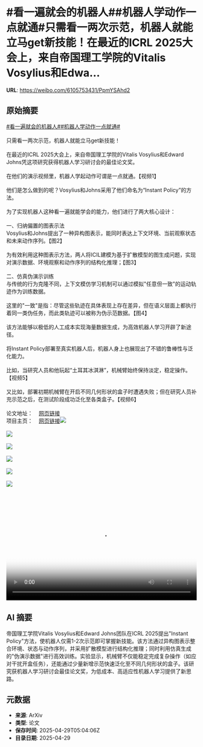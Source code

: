 # #看一遍就会的机器人##机器人学动作一点就通#只需看一两次示范，机器人就能立马get新技能！在最近的ICRL 2025大会上，来自帝国理工学院的Vitalis Vosylius和Edwa...

**URL**: https://weibo.com/6105753431/PpmYSAhd2

## 原始摘要

<a href="https://m.weibo.cn/search?containerid=231522type%3D1%26t%3D10%26q%3D%23%E7%9C%8B%E4%B8%80%E9%81%8D%E5%B0%B1%E4%BC%9A%E7%9A%84%E6%9C%BA%E5%99%A8%E4%BA%BA%23&amp;extparam=%23%E7%9C%8B%E4%B8%80%E9%81%8D%E5%B0%B1%E4%BC%9A%E7%9A%84%E6%9C%BA%E5%99%A8%E4%BA%BA%23" data-hide=""><span class="surl-text">#看一遍就会的机器人#</span></a><a href="https://m.weibo.cn/search?containerid=231522type%3D1%26t%3D10%26q%3D%23%E6%9C%BA%E5%99%A8%E4%BA%BA%E5%AD%A6%E5%8A%A8%E4%BD%9C%E4%B8%80%E7%82%B9%E5%B0%B1%E9%80%9A%23&amp;extparam=%23%E6%9C%BA%E5%99%A8%E4%BA%BA%E5%AD%A6%E5%8A%A8%E4%BD%9C%E4%B8%80%E7%82%B9%E5%B0%B1%E9%80%9A%23" data-hide=""><span class="surl-text">#机器人学动作一点就通#</span></a><br><br>只需看一两次示范，机器人就能立马get新技能！<br><br>在最近的ICRL 2025大会上，来自帝国理工学院的Vitalis Vosylius和Edward Johns凭这项研究获得机器人学习研讨会的最佳论文奖。<br><br>在他们的演示视频里，机器人学起动作可谓是一点就通。【视频1】<br><br>他们是怎么做到的呢？Vosylius和Johns采用了他们命名为“Instant Policy”的方法。<br><br>为了实现机器人这种看一遍就能学会的能力，他们进行了两大核心设计：<br><br>一、归纳偏置的图表示法<br>Vosylius和Johns提出了一种异构图表示，能同时表达上下文环境、当前观察状态和未来动作序列。【图2】<br><br>为有效利用这种图表示方法，两人将ICIL建模为基于扩散模型的图生成问题，实现对演示数据、环境观察和动作序列的结构化推理；【图3】<br><br>二、仿真伪演示训练<br>与传统的行为克隆不同，上下文模仿学习机制可以通过模拟"任意但一致"的运动轨迹作为训练数据。<br><br>这里的"一致"是指：尽管这些轨迹在具体表现上存在差异，但在语义层面上都执行着同一类伪任务，而此类轨迹可以被称为伪示范数据。【图4】<br><br>该方法能够以极低的人工成本实现海量数据生成，为高效机器人学习开辟了新途径。<br><br>将Instant Policy部署至真实机器人后，机器人身上也展现出了不错的鲁棒性与泛化能力。<br><br>比如，当研究人员和他玩起“土耳其冰淇淋”，机械臂始终保持淡定，稳定操作。【视频5】<br><br>又比如，部署初期机械臂在开启不同几何形状的盒子时遭遇失败；但在研究人员补充示范之后，在测试阶段成功泛化至各类盒子。【视频6】<br><br>论文地址：<a href="https://weibo.cn/sinaurl?u=https%3A%2F%2Farxiv.org%2Fpdf%2F2411.12633" data-hide=""><span class="url-icon"><img style="width: 1rem;height: 1rem" src="https://h5.sinaimg.cn/upload/2015/09/25/3/timeline_card_small_web_default.png" referrerpolicy="no-referrer"></span><span class="surl-text">网页链接</span></a><br>项目主页：<a href="https://weibo.cn/sinaurl?u=https%3A%2F%2Fwww.robot-learning.uk%2Finstant-policy" data-hide=""><span class="url-icon"><img style="width: 1rem;height: 1rem" src="https://h5.sinaimg.cn/upload/2015/09/25/3/timeline_card_small_web_default.png" referrerpolicy="no-referrer"></span><span class="surl-text">网页链接</span></a><img style="" src="https://tvax1.sinaimg.cn/large/006Fd7o3ly1i0wodcgnjlj30v00k075d.jpg" referrerpolicy="no-referrer"><br><br><img style="" src="https://tvax3.sinaimg.cn/large/006Fd7o3gy1i0wocfwgddj30tw0bownf.jpg" referrerpolicy="no-referrer"><br><br><img style="" src="https://tvax3.sinaimg.cn/large/006Fd7o3gy1i0wocg814xj30tq0bigrb.jpg" referrerpolicy="no-referrer"><br><br><img style="" src="https://tvax3.sinaimg.cn/large/006Fd7o3gy1i0wocfpxi6j30t6074juy.jpg" referrerpolicy="no-referrer"><br><br><img style="" src="https://tvax1.sinaimg.cn/large/006Fd7o3ly1i0wodalxjfj30nq0dcq3d.jpg" referrerpolicy="no-referrer"><br><br><img style="" src="https://tvax1.sinaimg.cn/large/006Fd7o3ly1i0wodc99zyj30nq0dcjrs.jpg" referrerpolicy="no-referrer"><br><br><br clear="both"><div style="clear: both"></div><video controls="controls" poster="https://tvax3.sinaimg.cn/orj480/006Fd7o3ly1i0wodcxf75j30v00k075d.jpg" style="width: 100%"><source src="https://f.video.weibocdn.com/o0/k1Wbnjq9lx08nPrrQvkA01041200c1vF0E010.mp4?label=mp4_720p&amp;template=1116x720.25.0&amp;ori=0&amp;ps=1CwnkDw1GXwCQx&amp;Expires=1745906251&amp;ssig=bJcfGI520g&amp;KID=unistore,video"><source src="https://f.video.weibocdn.com/o0/on0fPVivlx08nPrruJcQ010412006uiq0E010.mp4?label=mp4_hd&amp;template=744x480.25.0&amp;ori=0&amp;ps=1CwnkDw1GXwCQx&amp;Expires=1745906251&amp;ssig=wXos%2FC8g8P&amp;KID=unistore,video"><source src="https://f.video.weibocdn.com/o0/IhcGjVL9lx08nPrrDe2A010412004mhr0E010.mp4?label=mp4_ld&amp;template=556x360.25.0&amp;ori=0&amp;ps=1CwnkDw1GXwCQx&amp;Expires=1745906251&amp;ssig=kay3Ptw8jj&amp;KID=unistore,video"><p>视频无法显示，请前往<a href="https://video.weibo.com/show?fid=1034%3A5160464980574226" target="_blank" rel="noopener noreferrer">微博视频</a>观看。</p></video>

## AI 摘要

帝国理工学院Vitalis Vosylius和Edward Johns团队在ICRL 2025提出"Instant Policy"方法，使机器人仅需1-2次示范即可掌握新技能。该方法通过异构图表示整合环境、状态与动作序列，并采用扩散模型进行结构化推理；同时利用仿真生成的"伪演示数据"进行高效训练。实验显示，机械臂不仅能稳定完成复杂操作（如应对干扰开盒任务），还能通过少量新增示范快速泛化至不同几何形状的盒子。该研究获机器人学习研讨会最佳论文奖，为低成本、高适应性机器人学习提供了新思路。

## 元数据

- **来源**: ArXiv
- **类型**: 论文
- **保存时间**: 2025-04-29T05:04:06Z
- **目录日期**: 2025-04-29
